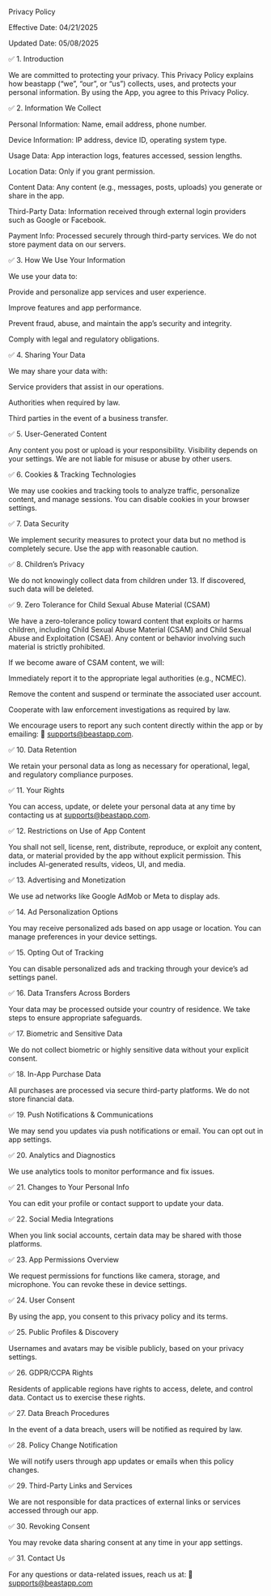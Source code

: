 Privacy Policy

Effective Date: 04/21/2025

Updated Date: 05/08/2025

✅ 1. Introduction

We are committed to protecting your privacy. This Privacy Policy explains how beastapp (“we”, “our”, or “us”) collects, uses, and protects your personal information. By using the App, you agree to this Privacy Policy.

✅ 2. Information We Collect

Personal Information: Name, email address, phone number.

Device Information: IP address, device ID, operating system type.

Usage Data: App interaction logs, features accessed, session lengths.

Location Data: Only if you grant permission.

Content Data: Any content (e.g., messages, posts, uploads) you generate or share in the app.

Third-Party Data: Information received through external login providers such as Google or Facebook.

Payment Info: Processed securely through third-party services. We do not store payment data on our servers.

✅ 3. How We Use Your Information

We use your data to:

Provide and personalize app services and user experience.

Improve features and app performance.

Prevent fraud, abuse, and maintain the app’s security and integrity.

Comply with legal and regulatory obligations.

✅ 4. Sharing Your Data

We may share your data with:

Service providers that assist in our operations.

Authorities when required by law.

Third parties in the event of a business transfer.

✅ 5. User-Generated Content

Any content you post or upload is your responsibility. Visibility depends on your settings. We are not liable for misuse or abuse by other users.

✅ 6. Cookies & Tracking Technologies

We may use cookies and tracking tools to analyze traffic, personalize content, and manage sessions. You can disable cookies in your browser settings.

✅ 7. Data Security

We implement security measures to protect your data but no method is completely secure. Use the app with reasonable caution.

✅ 8. Children’s Privacy

We do not knowingly collect data from children under 13. If discovered, such data will be deleted.

✅ 9. Zero Tolerance for Child Sexual Abuse Material (CSAM)

We have a zero-tolerance policy toward content that exploits or harms children, including Child Sexual Abuse Material (CSAM) and Child Sexual Abuse and Exploitation (CSAE). Any content or behavior involving such material is strictly prohibited.

If we become aware of CSAM content, we will:

Immediately report it to the appropriate legal authorities (e.g., NCMEC).

Remove the content and suspend or terminate the associated user account.

Cooperate with law enforcement investigations as required by law.

We encourage users to report any such content directly within the app or by emailing: 📧 [supports@beastapp.com](mailto:supports@beastapp.com).

✅ 10. Data Retention

We retain your personal data as long as necessary for operational, legal, and regulatory compliance purposes.

✅ 11. Your Rights

You can access, update, or delete your personal data at any time by contacting us at [supports@beastapp.com](mailto:supports@beastapp.com).

✅ 12. Restrictions on Use of App Content

You shall not sell, license, rent, distribute, reproduce, or exploit any content, data, or material provided by the app without explicit permission. This includes AI-generated results, videos, UI, and media.

✅ 13. Advertising and Monetization

We use ad networks like Google AdMob or Meta to display ads.

✅ 14. Ad Personalization Options

You may receive personalized ads based on app usage or location. You can manage preferences in your device settings.

✅ 15. Opting Out of Tracking

You can disable personalized ads and tracking through your device’s ad settings panel.

✅ 16. Data Transfers Across Borders

Your data may be processed outside your country of residence. We take steps to ensure appropriate safeguards.

✅ 17. Biometric and Sensitive Data

We do not collect biometric or highly sensitive data without your explicit consent.

✅ 18. In-App Purchase Data

All purchases are processed via secure third-party platforms. We do not store financial data.

✅ 19. Push Notifications & Communications

We may send you updates via push notifications or email. You can opt out in app settings.

✅ 20. Analytics and Diagnostics

We use analytics tools to monitor performance and fix issues.

✅ 21. Changes to Your Personal Info

You can edit your profile or contact support to update your data.

✅ 22. Social Media Integrations

When you link social accounts, certain data may be shared with those platforms.

✅ 23. App Permissions Overview

We request permissions for functions like camera, storage, and microphone. You can revoke these in device settings.

✅ 24. User Consent

By using the app, you consent to this privacy policy and its terms.

✅ 25. Public Profiles & Discovery

Usernames and avatars may be visible publicly, based on your privacy settings.

✅ 26. GDPR/CCPA Rights

Residents of applicable regions have rights to access, delete, and control data. Contact us to exercise these rights.

✅ 27. Data Breach Procedures

In the event of a data breach, users will be notified as required by law.

✅ 28. Policy Change Notification

We will notify users through app updates or emails when this policy changes.

✅ 29. Third-Party Links and Services

We are not responsible for data practices of external links or services accessed through our app.

✅ 30. Revoking Consent

You may revoke data sharing consent at any time in your app settings.

✅ 31. Contact Us

For any questions or data-related issues, reach us at: 📧 [supports@beastapp.com](mailto:supports@beastapp.com)
